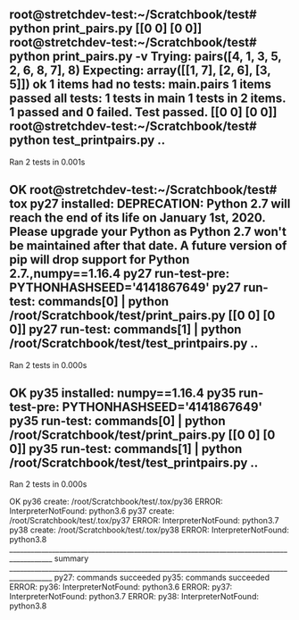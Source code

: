 root@stretchdev-test:~/Scratchbook/test# python print_pairs.py
[[0 0]
 [0 0]]
root@stretchdev-test:~/Scratchbook/test# python print_pairs.py -v
Trying:
    pairs([4, 1, 3, 5, 2, 6, 8, 7], 8)
Expecting:
    array([[1, 7],
           [2, 6],
           [3, 5]])
ok
1 items had no tests:
    __main__.pairs
1 items passed all tests:
   1 tests in __main__
1 tests in 2 items.
1 passed and 0 failed.
Test passed.
[[0 0]
 [0 0]]
root@stretchdev-test:~/Scratchbook/test# python test_printpairs.py
..
----------------------------------------------------------------------
Ran 2 tests in 0.001s

OK
root@stretchdev-test:~/Scratchbook/test# tox
py27 installed: DEPRECATION: Python 2.7 will reach the end of its life on January 1st, 2020. Please upgrade your Python as Python 2.7 won't be maintained after that date. A future version of pip will drop support for Python 2.7.,numpy==1.16.4
py27 run-test-pre: PYTHONHASHSEED='4141867649'
py27 run-test: commands[0] | python /root/Scratchbook/test/print_pairs.py
[[0 0]
 [0 0]]
py27 run-test: commands[1] | python /root/Scratchbook/test/test_printpairs.py
..
----------------------------------------------------------------------
Ran 2 tests in 0.000s

OK
py35 installed: numpy==1.16.4
py35 run-test-pre: PYTHONHASHSEED='4141867649'
py35 run-test: commands[0] | python /root/Scratchbook/test/print_pairs.py
[[0 0]
 [0 0]]
py35 run-test: commands[1] | python /root/Scratchbook/test/test_printpairs.py
..
----------------------------------------------------------------------
Ran 2 tests in 0.000s

OK
py36 create: /root/Scratchbook/test/.tox/py36
ERROR: InterpreterNotFound: python3.6
py37 create: /root/Scratchbook/test/.tox/py37
ERROR: InterpreterNotFound: python3.7
py38 create: /root/Scratchbook/test/.tox/py38
ERROR: InterpreterNotFound: python3.8
__________________________________________________________________________________________ summary __________________________________________________________________________________________
  py27: commands succeeded
  py35: commands succeeded
ERROR:  py36: InterpreterNotFound: python3.6
ERROR:  py37: InterpreterNotFound: python3.7
ERROR:  py38: InterpreterNotFound: python3.8

